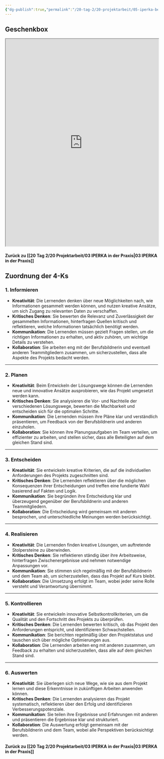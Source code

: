```yaml
---
{"dg-publish":true,"permalink":"/20-tag-2/20-projektarbeit/05-iperka-beispiel/"}
---
```


## Geschenkbox
<iframe src="https://drive.google.com/file/d/10AFRsDZbthDVOA4sLtb1nF4FbV3ZuOOc/preview" width="100%" height="680" allow="autoplay"></iframe>


#### Zurück zu [[20 Tag 2/20 Projektarbeit/03 IPERKA in der Praxis\|03 IPERKA in der Praxis]]
## Zuordnung der 4-Ks
### **1. Informieren**

- **Kreativität**: Die Lernenden denken über neue Möglichkeiten nach, wie Informationen gesammelt werden können, und nutzen kreative Ansätze, um sich Zugang zu relevanten Daten zu verschaffen.
- **Kritisches Denken**: Sie bewerten die Relevanz und Zuverlässigkeit der gesammelten Informationen, hinterfragen Quellen kritisch und reflektieren, welche Informationen tatsächlich benötigt werden.
- **Kommunikation**: Die Lernenden müssen gezielt Fragen stellen, um die richtigen Informationen zu erhalten, und aktiv zuhören, um wichtige Details zu verstehen.
- **Kollaboration**: Sie arbeiten eng mit der Berufsbildnerin und eventuell anderen Teammitgliedern zusammen, um sicherzustellen, dass alle Aspekte des Projekts bedacht werden.

---

### **2. Planen**

- **Kreativität**: Beim Entwickeln der Lösungswege können die Lernenden neue und innovative Ansätze ausprobieren, wie das Projekt umgesetzt werden kann.
- **Kritisches Denken**: Sie analysieren die Vor- und Nachteile der verschiedenen Lösungswege, bewerten die Machbarkeit und entscheiden sich für die optimalen Schritte.
- **Kommunikation**: Die Lernenden müssen ihre Pläne klar und verständlich präsentieren, um Feedback von der Berufsbildnerin und anderen einzuholen.
- **Kollaboration**: Sie können ihre Planungsaufgaben im Team verteilen, um effizienter zu arbeiten, und stellen sicher, dass alle Beteiligten auf dem gleichen Stand sind.

---

### **3. Entscheiden**

- **Kreativität**: Sie entwickeln kreative Kriterien, die auf die individuellen Anforderungen des Projekts zugeschnitten sind.
- **Kritisches Denken**: Die Lernenden reflektieren über die möglichen Konsequenzen ihrer Entscheidungen und treffen eine fundierte Wahl basierend auf Fakten und Logik.
- **Kommunikation**: Sie begründen ihre Entscheidung klar und überzeugend gegenüber der Berufsbildnerin und anderen Teammitgliedern.
- **Kollaboration**: Die Entscheidung wird gemeinsam mit anderen besprochen, und unterschiedliche Meinungen werden berücksichtigt.

---

### **4. Realisieren**

- **Kreativität**: Die Lernenden finden kreative Lösungen, um auftretende Stolpersteine zu überwinden.
- **Kritisches Denken**: Sie reflektieren ständig über ihre Arbeitsweise, hinterfragen Zwischenergebnisse und nehmen notwendige Anpassungen vor.
- **Kommunikation**: Sie stimmen sich regelmäßig mit der Berufsbildnerin und dem Team ab, um sicherzustellen, dass das Projekt auf Kurs bleibt.
- **Kollaboration**: Die Umsetzung erfolgt im Team, wobei jeder seine Rolle versteht und Verantwortung übernimmt.

---

### **5. Kontrollieren**

- **Kreativität**: Sie entwickeln innovative Selbstkontrollkriterien, um die Qualität und den Fortschritt des Projekts zu überprüfen.
- **Kritisches Denken**: Die Lernenden bewerten kritisch, ob das Projekt den Anforderungen entspricht, und identifizieren Schwachstellen.
- **Kommunikation**: Sie berichten regelmäßig über den Projektstatus und tauschen sich über mögliche Optimierungen aus.
- **Kollaboration**: Die Lernenden arbeiten eng mit anderen zusammen, um Feedback zu erhalten und sicherzustellen, dass alle auf dem gleichen Stand sind.

---

### **6. Auswerten**

- **Kreativität**: Sie überlegen sich neue Wege, wie sie aus dem Projekt lernen und diese Erkenntnisse in zukünftigen Arbeiten anwenden können.
- **Kritisches Denken**: Die Lernenden analysieren das Projekt systematisch, reflektieren über den Erfolg und identifizieren Verbesserungspotenziale.
- **Kommunikation**: Sie teilen ihre Ergebnisse und Erfahrungen mit anderen und präsentieren die Ergebnisse klar und strukturiert.
- **Kollaboration**: Die Auswertung erfolgt gemeinsam mit der Berufsbildnerin und dem Team, wobei alle Perspektiven berücksichtigt werden.

#### Zurück zu [[20 Tag 2/20 Projektarbeit/03 IPERKA in der Praxis\|03 IPERKA in der Praxis]]